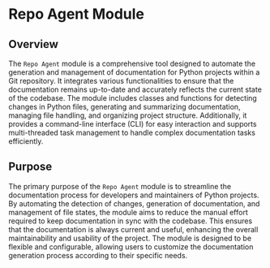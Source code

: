 # Repo Agent Module
## Overview
The `Repo Agent` module is a comprehensive tool designed to automate the generation and management of documentation for Python projects within a Git repository. It integrates various functionalities to ensure that the documentation remains up-to-date and accurately reflects the current state of the codebase. The module includes classes and functions for detecting changes in Python files, generating and summarizing documentation, managing file handling, and organizing project structure. Additionally, it provides a command-line interface (CLI) for easy interaction and supports multi-threaded task management to handle complex documentation tasks efficiently.

## Purpose
The primary purpose of the `Repo Agent` module is to streamline the documentation process for developers and maintainers of Python projects. By automating the detection of changes, generation of documentation, and management of file states, the module aims to reduce the manual effort required to keep documentation in sync with the codebase. This ensures that the documentation is always current and useful, enhancing the overall maintainability and usability of the project. The module is designed to be flexible and configurable, allowing users to customize the documentation generation process according to their specific needs.